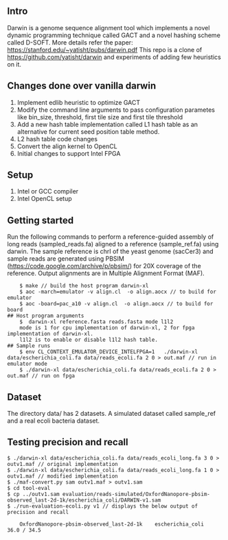 ## Intro
Darwin is a genome sequence alignment tool which implements a novel dynamic programming technique called GACT
and a novel hashing scheme called D-SOFT. More details refer the paper: https://stanford.edu/~yatisht/pubs/darwin.pdf
This repo is a clone of https://github.com/yatisht/darwin and experiments of adding few heuristics on it.
## Changes done over vanilla darwin
1. Implement edlib heuristic to optimize GACT
2. Modify the command line arguments to pass configuration parametes like bin_size, threshold, first tile size and first tile threshold
3. Add a new hash table implementation called L1 hash table as an alternative for current seed position table method.
4. L2 hash table code changes 
5. Convert the align kernel to OpenCL
6. Initial changes to support Intel FPGA
## Setup
1. Intel or GCC compiler
2. Intel OpenCL setup
## Getting started
Run the following commands to perform a reference-guided assembly of long reads (sampled_reads.fa) aligned to a reference (sample_ref.fa) using darwin. The sample reference is chrI of the yeast genome (sacCer3) and sample reads are generated using PBSIM (https://code.google.com/archive/p/pbsim/) for 20X coverage of the reference. Output alignments are in Multiple Alignment Format (MAF).
```
    $ make // build the host program darwin-xl
    $ aoc -march=emulator -v align.cl  -o align.aocx // to build for emulator
    $ aoc -board=pac_a10 -v align.cl  -o align.aocx // to build for board
## Host program arguments
    $  darwin-xl reference.fasta reads.fasta mode l1l2
    mode is 1 for cpu implementation of darwin-xl, 2 for fpga implementation of darwin-xl.
    l1l2 is to enable or disable l1l2 hash table. 
## Sample runs
    $ env CL_CONTEXT_EMULATOR_DEVICE_INTELFPGA=1   ./darwin-xl data/escherichia_coli.fa data/reads_ecoli.fa 2 0 > out.maf // run in emulator mode
    $ ./darwin-xl data/escherichia_coli.fa data/reads_ecoli.fa 2 0 > out.maf // run on fpga
```
## Dataset

The directory data/ has 2 datasets. A simulated dataset called sample_ref and a real ecoli bacteria dataset.

## Testing precision and recall
    $ ./darwin-xl data/escherichia_coli.fa data/reads_ecoli_long.fa 3 0 > outv1.maf // original implementation
    $ ./darwin-xl data/escherichia_coli.fa data/reads_ecoli_long.fa 1 0 > outv1.maf // modified implementation
    $ ./maf-convert.py sam outv1.maf > outv1.sam
    $ cd tool-eval
    $ cp ../outv1.sam evaluation/reads-simulated/OxfordNanopore-pbsim-observed_last-2d-1k/escherichia_coli/DARWIN-v1.sam 
    $ ./run-evaluation-ecoli.py v1 // displays the below output of precision and recall

		OxfordNanopore-pbsim-observed_last-2d-1k	escherichia_coli	36.0 / 34.5




